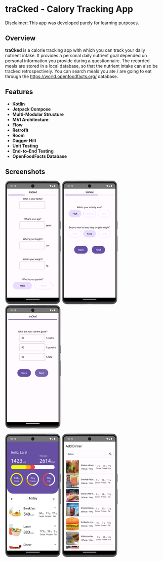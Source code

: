 # traCked - Calory Tracking App

Disclaimer: This app was developed purely for learning purposes.

## Overview
**traCked** is a calorie tracking app with which you can track your daily nutrient intake.
It provides a personal daily nutrient goal depended on personal information you provide during a questionnaire.
The recorded meals are stored in a local database, so that the nutrient intake can also be tracked retrospectively.
You can search meals you ate / are going to eat through the https://world.openfoodfacts.org/ database.


## Features

- **Kotlin**
- **Jetpack Compose**
- **Multi-Modular Structure**
- **MVI Architecture**
- **Flow**
- **Retrofit**
- **Room**
- **Dagger Hilt**
- **Unit Testing**
- **End-to-End Testing**
- **OpenFoodFacts Database**

## Screenshots

<img alt="Screenshot_QN1.png" height="400" src="Screenshots/Screenshot_QN1.png" width="180"/>  <img alt="Screenshot_QN1.png" height="400" src="Screenshots/Screenshot_QN2.png" width="180"/>  <img alt="Screenshot_QN1.png" height="400" src="Screenshots/Screenshot_QN3.png" width="180"/>

<img alt="Screenshot_QN1.png" height="400" src="Screenshots/Screenshot_Tracker.png" width="180"/>  <img alt="Screenshot_QN1.png" height="400" src="Screenshots/Screenshot_Search.png" width="180"/>


